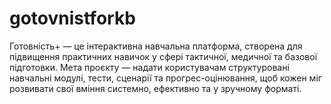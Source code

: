 # gotovnistforkb
Готовність+ — це інтерактивна навчальна платформа, створена для підвищення практичних навичок у сфері тактичної, медичної та базової підготовки. Мета проєкту — надати користувачам структуровані навчальні модулі, тести, сценарії та прогрес-оцінювання, щоб кожен міг розвивати свої вміння системно, ефективно та у зручному форматі.
